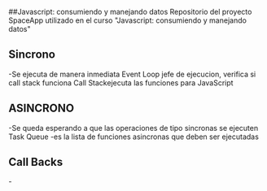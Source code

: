 ##Javascript: consumiendo y manejando datos
Repositorio del proyecto SpaceApp utilizado en el curso "Javascript: consumiendo y manejando datos"
<h2>Sincrono</h2>
  -Se ejecuta de manera inmediata 
Event Loop jefe de ejecucion, verifica si call stack funciona
Call Stack ejecuta las funciones para JavaScript

<h2>ASINCRONO</h2>

  -Se queda esperando a que las operaciones de tipo sincronas se ejecuten
  Task Queue
    -es la lista de funciones asincronas que deben ser ejecutadas
<h2>Call Backs</h2>
  -
